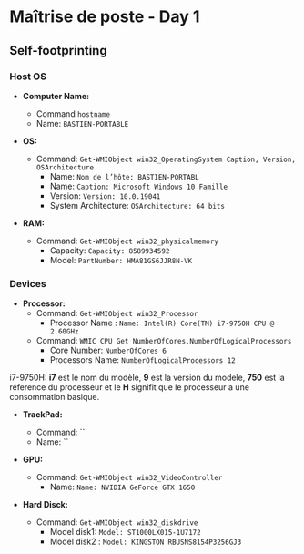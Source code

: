# Maîtrise de poste - Day 1
## Self-footprinting
### Host OS

* **Computer Name:**
    * Command `hostname`
    * Name: `BASTIEN-PORTABLE`

* **OS:**
    * Command: `Get-WMIObject win32_OperatingSystem Caption, Version, OSArchitecture`
        * Name: `Nom de l’hôte: BASTIEN-PORTABL`
        * Name: `Caption: Microsoft Windows 10 Famille`
        * Version:  `Version: 10.0.19041`
        * System Architecture: `OSArchitecture: 64 bits`

* **RAM:**
    * Command: `Get-WMIObject win32_physicalmemory`
        * Capacity: `Capacity: 8589934592`
        * Model: `PartNumber: HMA81GS6JJR8N-VK`

### Devices
* **Processor:**
    * Command: `Get-WMIObject win32_Processor`
        * Processor Name : `Name: Intel(R) Core(TM) i7-9750H CPU @ 2.60GHz`
    * Command: `WMIC CPU Get NumberOfCores,NumberOfLogicalProcessors`
        * Core Number: `NumberOfCores 6`
        * Processors Name: `NumberOfLogicalProcessors 12`

i7-9750H: **i7** est le nom du modèle, **9** est la version du modele, **750** est la réference du processeur et le **H** signifit que le processeur a une consommation basique.

* **TrackPad:**
    * Command: ``
    * Name: ``

* **GPU:**
    * Command: `Get-WMIObject win32_VideoController`
        * Name: `Name: NVIDIA GeForce GTX 1650`


* **Hard Disck:**
    * Command: `Get-WMIObject win32_diskdrive`
        * Model disk1: `Model: ST1000LX015-1U7172` 
        * Model disk2 : `Model: KINGSTON RBUSNS8154P3256GJ3`
